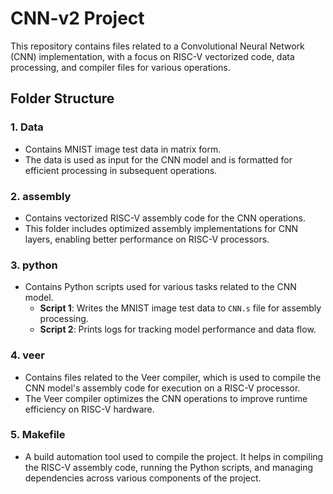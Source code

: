 # CNN-v2 Project

This repository contains files related to a Convolutional Neural Network (CNN) implementation, with a focus on RISC-V vectorized code, data processing, and compiler files for various operations.

## Folder Structure

### 1. **Data**
   - Contains MNIST image test data in matrix form.
   - The data is used as input for the CNN model and is formatted for efficient processing in subsequent operations.

### 2. **assembly**
   - Contains vectorized RISC-V assembly code for the CNN operations.
   - This folder includes optimized assembly implementations for CNN layers, enabling better performance on RISC-V processors.

### 3. **python**
   - Contains Python scripts used for various tasks related to the CNN model.
     - **Script 1**: Writes the MNIST image test data to `CNN.s` file for assembly processing.
     - **Script 2**: Prints logs for tracking model performance and data flow.

### 4. **veer**
   - Contains files related to the Veer compiler, which is used to compile the CNN model's assembly code for execution on a RISC-V processor.
   - The Veer compiler optimizes the CNN operations to improve runtime efficiency on RISC-V hardware.

### 5. **Makefile**
   - A build automation tool used to compile the project. It helps in compiling the RISC-V assembly code, running the Python scripts, and managing dependencies across various components of the project.
